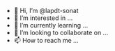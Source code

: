 - 👋 Hi, I’m @lapdt-sonat
- 👀 I’m interested in ...
- 🌱 I’m currently learning ...
- 💞️ I’m looking to collaborate on ...
- 📫 How to reach me ...

<!---
lapdt-sonat/lapdt-sonat is a ✨ special ✨ repository because its `README.md` (this file) appears on your GitHub profile.
You can click the Preview link to take a look at your changes.
--->
